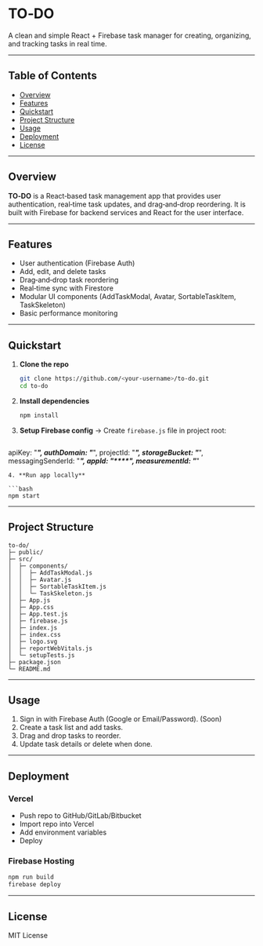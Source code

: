 # TO‑DO

A clean and simple React + Firebase task manager for creating, organizing, and tracking tasks in real time.

---

## Table of Contents

* [Overview](#overview)
* [Features](#features)
* [Quickstart](#quickstart)
* [Project Structure](#project-structure)
* [Usage](#usage)
* [Deployment](#deployment)
* [License](#license)

---

## Overview

**TO‑DO** is a React‑based task management app that provides user authentication, real‑time task updates, and drag‑and‑drop reordering. It is built with Firebase for backend services and React for the user interface.

---

## Features

* User authentication (Firebase Auth)
* Add, edit, and delete tasks
* Drag‑and‑drop task reordering
* Real‑time sync with Firestore
* Modular UI components (AddTaskModal, Avatar, SortableTaskItem, TaskSkeleton)
* Basic performance monitoring

---

## Quickstart

1. **Clone the repo**

   ```bash
   git clone https://github.com/<your-username>/to-do.git
   cd to-do
   ```
2. **Install dependencies**

   ```bash
   npm install
   ```
3. **Setup Firebase config** → Create `firebase.js` file in project root:

   ```dotenv
  apiKey: "_______",
  authDomain: "_______",
  projectId: "_______",
  storageBucket: "_______",
  messagingSenderId: "_______",
  appId: "****",
  measurementId: "_______"
   ```
4. **Run app locally**

   ```bash
   npm start
   ```

---

## Project Structure

```
to-do/
├─ public/
├─ src/
│  ├─ components/
│  │  ├─ AddTaskModal.js
│  │  ├─ Avatar.js
│  │  ├─ SortableTaskItem.js
│  │  └─ TaskSkeleton.js
│  ├─ App.js
│  ├─ App.css
│  ├─ App.test.js
│  ├─ firebase.js
│  ├─ index.js
│  ├─ index.css
│  ├─ logo.svg
│  ├─ reportWebVitals.js
│  └─ setupTests.js
├─ package.json
└─ README.md
```

---

## Usage

1. Sign in with Firebase Auth (Google or Email/Password). (Soon)
2. Create a task list and add tasks.
3. Drag and drop tasks to reorder.
4. Update task details or delete when done.

---

## Deployment

### Vercel

* Push repo to GitHub/GitLab/Bitbucket
* Import repo into Vercel
* Add environment variables
* Deploy

### Firebase Hosting

```bash
npm run build
firebase deploy
```

---

## License

MIT License
